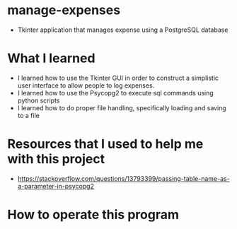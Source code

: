 # manage-expenses
- Tkinter application that manages expense using a PostgreSQL database

# What I learned
- I learned how to use the Tkinter GUI in order to construct a simplistic user interface to allow people to log expenses.
- I learned how to use the Psycopg2 to execute sql commands using python scripts
- I learned how to do proper file handling, specifically loading and saving to a file

# Resources that I used to help me with this project
- https://stackoverflow.com/questions/13793399/passing-table-name-as-a-parameter-in-psycopg2

# How to operate this program
